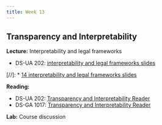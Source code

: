 ```yaml
---
title: Week 13
---
```


## Transparency and Interpretability

**Lecture:** Interpretability and legal frameworks

* DS-UA 202: [interpretability and legal frameworks slides](../../../assets/14_interpretability_202.pdf)

[//]: * [14 interpretability and legal frameworks slides](../../../assets/14_InterpretabilityLegal.pdf)

**Reading:**

* DS-UA 202: [Transparency and Interpretability Reader](../../../assets/transparency_reader_ua202_2022.pdf)
* DS-GA 1017: [Transparency and Interpretability Reader](../../../assets/transparency_reader.pdf)

**Lab:** Course discussion
